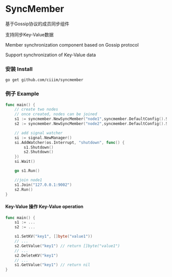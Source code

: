 # SyncMember

基于Gossip协议的成员同步组件

支持同步Key-Value数据

Member synchronization component based on Gossip protocol

Support synchronization of Key-Value data

### 安装 Install
```shell
go get github.com/ciiim/syncmember
```

### 例子 Example

```go
func main() {
    // create two nodes
    // once created, nodes can be joined
    s1 := syncmember.NewSyncMember("node1",syncmember.DefaultConfig().SetPort(9001))
    s2 := syncmember.NewSyncMember("node2",syncmember.DefaultConfig().SetPort(9002))

    // add signal watcher
    si := signal.NewManager()
    si.AddWatcher(os.Interrupt, "shutdown", func() {
		s1.Shutdown()
		s2.Shutdown()
	})
    si.Wait()

    go s1.Run()

    //join node1
    s1.Join("127.0.0.1:9002")
    s2.Run()
}
```
#### Key-Value 操作 Key-Value operation
```go
func main() {
    s1 := ...
    s2 := ...

    s1.SetKV("key1", []byte("value1"))
    // ...
    s2.GetValue("key1") // return []byte("value1")
    // ...
    s2.DeleteKV("key1")
    // ...
    s1.GetValue("key1") // return nil
}
```